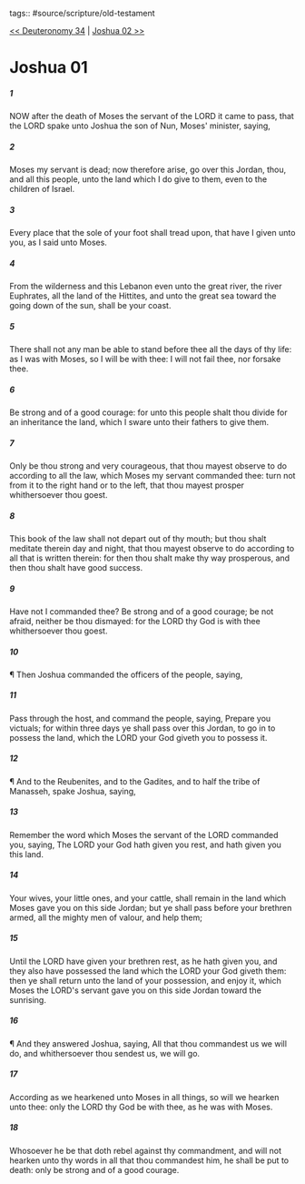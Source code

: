 tags:: #source/scripture/old-testament

[<< Deuteronomy 34](source/scripture/old-testament/05_Deuteronomy/Deuteronomy_34.md) | [Joshua 02 >>](source/scripture/old-testament/06_Joshua/Joshua_02.md)

# Joshua 01

##### 1

NOW after the death of Moses the servant of the LORD it came to pass, that the LORD spake unto Joshua the son of Nun, Moses' minister, saying,

##### 2

Moses my servant is dead; now therefore arise, go over this Jordan, thou, and all this people, unto the land which I do give to them, even to the children of Israel.

##### 3

Every place that the sole of your foot shall tread upon, that have I given unto you, as I said unto Moses.

##### 4

From the wilderness and this Lebanon even unto the great river, the river Euphrates, all the land of the Hittites, and unto the great sea toward the going down of the sun, shall be your coast.

##### 5

There shall not any man be able to stand before thee all the days of thy life: as I was with Moses, so I will be with thee: I will not fail thee, nor forsake thee.

##### 6

Be strong and of a good courage: for unto this people shalt thou divide for an inheritance the land, which I sware unto their fathers to give them.

##### 7

Only be thou strong and very courageous, that thou mayest observe to do according to all the law, which Moses my servant commanded thee: turn not from it to the right hand or to the left, that thou mayest prosper whithersoever thou goest.

##### 8

This book of the law shall not depart out of thy mouth; but thou shalt meditate therein day and night, that thou mayest observe to do according to all that is written therein: for then thou shalt make thy way prosperous, and then thou shalt have good success.

##### 9

Have not I commanded thee? Be strong and of a good courage; be not afraid, neither be thou dismayed: for the LORD thy God is with thee whithersoever thou goest.

##### 10

¶ Then Joshua commanded the officers of the people, saying,

##### 11

Pass through the host, and command the people, saying, Prepare you victuals; for within three days ye shall pass over this Jordan, to go in to possess the land, which the LORD your God giveth you to possess it.

##### 12

¶ And to the Reubenites, and to the Gadites, and to half the tribe of Manasseh, spake Joshua, saying,

##### 13

Remember the word which Moses the servant of the LORD commanded you, saying, The LORD your God hath given you rest, and hath given you this land.

##### 14

Your wives, your little ones, and your cattle, shall remain in the land which Moses gave you on this side Jordan; but ye shall pass before your brethren armed, all the mighty men of valour, and help them;

##### 15

Until the LORD have given your brethren rest, as he hath given you, and they also have possessed the land which the LORD your God giveth them: then ye shall return unto the land of your possession, and enjoy it, which Moses the LORD's servant gave you on this side Jordan toward the sunrising.

##### 16

¶ And they answered Joshua, saying, All that thou commandest us we will do, and whithersoever thou sendest us, we will go.

##### 17

According as we hearkened unto Moses in all things, so will we hearken unto thee: only the LORD thy God be with thee, as he was with Moses.

##### 18

Whosoever he be that doth rebel against thy commandment, and will not hearken unto thy words in all that thou commandest him, he shall be put to death: only be strong and of a good courage.

